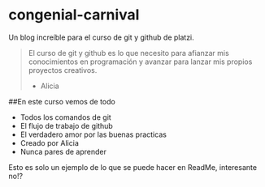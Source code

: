 # congenial-carnival
Un blog increíble para el curso de git y github de platzi.
>El curso de git y github es lo que necesito para afianzar mis conocimientos en programación y avanzar para lanzar mis propios proyectos creativos. 
>- Alicia

##En este curso vemos de todo
- Todos los comandos de git
- El flujo de trabajo de github
- El verdadero amor por las buenas practicas
- Creado por Alicia
- Nunca pares de aprender

Esto es solo un ejemplo de lo que se puede hacer en ReadMe, interesante no!?